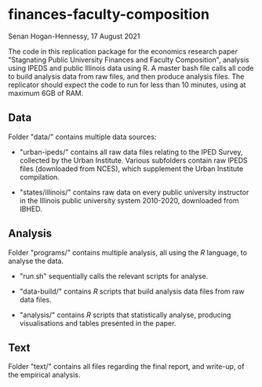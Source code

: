# finances-faculty-composition

Senan Hogan-Hennessy, 17 August 2021

The code in this replication package for the economics research paper "Stagnating Public University Finances and Faculty
Composition", analysis using IPEDS and public Illinois data using R.
A master bash file calls all code to build analysis data from raw files, and then produce analysis files.
The replicator should expect the code to run for less than 10 minutes, using at maximum 6GB of RAM.

## Data

Folder "data/" contains multiple data sources:

- "urban-ipeds/" contains all raw data files relating to the IPED Survey, collected by the Urban Institute.
Various subfolders contain raw IPEDS files (downloaded from NCES), which supplement the Urban Institute compilation.

- "states/illinois/" contains raw data on every public university instructor in the Illinois public university system 2010-2020, downloaded from IBHED.

## Analysis

Folder "programs/" contains multiple analysis, all using the *R* language, to analyse the data.

- "run.sh" sequentially calls the relevant scripts for analyse.

- "data-build/" contains *R* scripts that build analysis data files from raw data files.

- "analysis/" contains *R* scripts that statistically analyse, producing visualisations and tables presented in the paper.

## Text

Folder "text/" contains all files regarding the final report, and write-up, of the empirical analysis.
